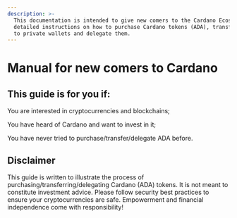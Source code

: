 ```yaml
---
description: >-
  This documentation is intended to give new comers to the Cardano Ecosystem
  detailed instructions on how to purchase Cardano tokens (ADA), transfer them
  to private wallets and delegate them.
---
```


# Manual for new comers to Cardano

## This guide is for you if:

You are interested in cryptocurrencies and blockchains;

You have heard of Cardano and want to invest in it;

You have never tried to purchase/transfer/delegate ADA before.



## Disclaimer

This guide is written to illustrate the process of purchasing/transferring/delegating Cardano \(ADA\) tokens. It is not meant to constitute investment advice. Please follow security best practices to ensure your cryptocurrencies are safe. Empowerment and financial independence come with responsibility!



